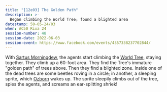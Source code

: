 ```yaml
---
title: "[12e03] The Golden Path"
description: >-
  Began climbing the World Tree; found a blighted area
datestamp: 50-05-24/03
when: AC50 Rixa 24
session-number: 48
session-date: 2022-06-03
session-event: https://www.facebook.com/events/4357338237702844/
---
```


With [Sartus Morningdew](../dossiers/sartus-morningdew), the agents start climbing the [World Tree](../relics/yggdrasil), staying together. They climb up a 60-foot area. They find the Tree's immature "golden path" of trees above. Then they find a blighted zone. Inside one of the dead trees are some beetles roving in a circle; in another, a sleeping sprite, which [Ozborn](../dossiers/oz) wakes up. The sprite sleepily climbs out of the tree, spies the agents, and screams an ear-splitting shriek!
